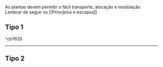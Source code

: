 As plantas devem permitir o fácil transporte, alocação e modulação
Lembrar de seguir os [[Princípios e escopos]]

## Tipo 1

^cb7635




---

## Tipo 2
